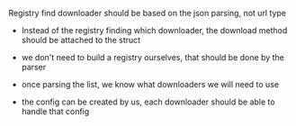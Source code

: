 


Registry find downloader should be based on the json parsing, not url type
- Instead of the registry finding which downloader, the download method should be attached to the struct

- we don't need to build a registry ourselves, that should be done by the parser
- once parsing the list, we know what downloaders we will need to use
- the config can be created by us, each downloader should be able to handle that config






